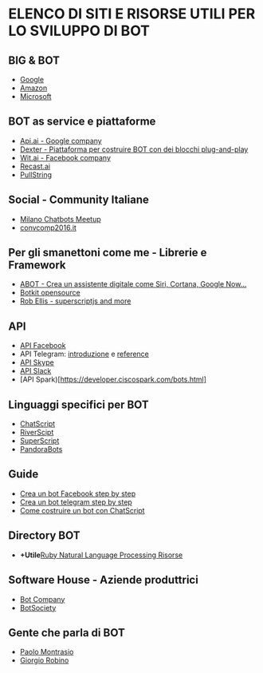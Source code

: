 # ELENCO DI SITI E RISORSE UTILI PER LO SVILUPPO DI BOT


## BIG & BOT
- [Google](https://cloud.google.com/products/machine-learning/)  
- [Amazon](https://aws.amazon.com/it/machine-learning/)
- [Microsoft](https://azure.microsoft.com/it-it/services/machine-learning/)


## BOT as service e piattaforme
- [Api.ai - Google company](https://api.ai/)  
- [Dexter - Piattaforma per costruire BOT con dei blocchi plug-and-play](https://rundexter.com)
- [Wit.ai - Facebook company](https://wit.ai/) 
- [Recast.ai](https://recast.ai/) 
- [PullString](https://www.pullstring.com/#panel-platforms)


## Social - Community Italiane

- [Milano Chatbots Meetup](http://www.meetup.com/it-IT/Milano-Chatbots-Meetup/)
- [convcomp2016.it](https://medium.com/convcomp2016)


## Per gli smanettoni come me - Librerie e Framework
- [ABOT - Crea un assistente digitale come Siri, Cortana, Google Now...](https://github.com/itsabot/abot) 
- [Botkit opensource](https://howdy.ai/botkit/)
- [Rob Ellis - superscriptjs and more](https://github.com/silentrob)  


## API
- [API Facebook](https://www.facebook.com/BotDevelopers/) 
- API Telegram: [introduzione](https://core.telegram.org/bots) e [reference](https://core.telegram.org/bots/api)
- [API Skype](https://developer.microsoft.com/en-us/skype/bots)
- [API Slack](https://api.slack.com/bot-users)
- [API Spark)[https://developer.ciscospark.com/bots.html]


## Linguaggi specifici per BOT
- [ChatScript](https://github.com/bwilcox-1234/ChatScript)
- [RiverScipt](https://www.rivescript.com/)
- [SuperScript](http://superscriptjs.com/)  
- [PandoraBots](https://playground.pandorabots.com/it/)


## Guide
- [Crea un bot Facebook step by step](http://www.salvatorecordiano.it/creare-un-bot-facebook-guida-passo-passo/) 
- [Crea un bot telegram step by step ](http://www.salvatorecordiano.it/creare-un-bot-telegram-guida-passo-passo/) 
- [Come costruire un bot con ChatScript](https://medium.freecodecamp.com/chatscript-for-beginners-chatbots-developers-c58bb591da8#.qshjftyo) 


## Directory BOT
- <b>+Utile</b>[Ruby Natural Language Processing Risorse](https://github.com/diasks2/ruby-nlp) 


## Software House - Aziende produttrici 
- [Bot Company](http://www.botcompany.it/)
- [BotSociety](https://botsociety.io/) 


## Gente che parla di BOT
- [Paolo Montrasio](https://twitter.com/pmontrasio) 
- [Giorgio Robino](https://twitter.com/solyarisoftware)
